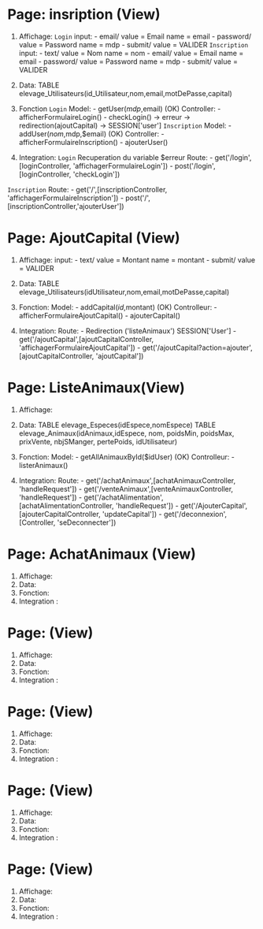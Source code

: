 # Page: insription (View)
1. Affichage: 
`Login`
    input:  - email/ value = Email name = email
            - password/ value = Password name = mdp
            - submit/ value = VALIDER
`Inscription`
    input:  - text/ value = Nom name = nom
            - email/ value = Email name = email
            - password/ value = Password name = mdp
            - submit/ value = VALIDER

2. Data: TABLE elevage_Utilisateurs(id_Utilisateur,nom,email,motDePasse,capital)

3. Fonction
`Login`
    Model:
        - getUser($mdp,$email) (OK)
    Controller:
        - afficherFormulaireLogin()
        - checkLogin()  -> erreur
                        -> redirection(ajoutCapital)
                        -> SESSION['user']
`Inscription`
    Model:
        - addUser($nom,$mdp,$email) (OK)
    Controller:
        - afficherFormulaireInscription()
        - ajouterUser()

4. Integration:
`Login`
    Recuperation du variable $erreur
    Route:
        - get('/login',[loginController, 'affichagerFormulaireLogin'])
        - post('/login',[loginController, 'checkLogin'])

`Inscription`
    Route:
        - get('/',[inscriptionController, 'affichagerFormulaireInscription'])
        - post('/',[inscriptionController,'ajouterUser'])

# Page: AjoutCapital (View)
1. Affichage:
    input:  - text/ value = Montant name = montant
            - submit/ value = VALIDER

2. Data: TABLE elevage_Utilisateurs(idUtilisateur,nom,email,motDePasse,capital) 

3. Fonction:
    Model:
        - addCapital($id,$montant) (OK)
    Controlleur:
        - afficherFormulaireAjoutCapital()
        - ajouterCapital()

4. Integration:
    Route:
        - Redirection ('listeAnimaux') SESSION['User']
        - get('/ajoutCapital',[ajoutCapitalController, 'affichagerFormulaireAjoutCapital'])
        - get('/ajoutCapital?action=ajouter',[ajoutCapitalController, 'ajoutCapital'])


# Page: ListeAnimaux(View)
1. Affichage:

2. Data:    TABLE elevage_Especes(idEspece,nomEspece)
            TABLE elevage_Animaux(idAnimaux,idEspece, nom, poidsMin, poidsMax, prixVente, nbjSManger, pertePoids, idUtilisateur)

3. Fonction:
    Model:
        - getAllAnimauxById($idUser) (OK)
    Controlleur:
        - listerAnimaux()

4. Integration:
    Route:
        - get('/achatAnimaux',[achatAnimauxController, 'handleRequest'])
        - get('/venteAnimaux',[venteAnimauxController, 'handleRequest'])
        - get('/achatAlimentation',[achatAlimentationController, 'handleRequest'])
        - get('/AjouterCapital',[ajouterCapitalController, 'updateCapital'])
        - get('/deconnexion',[Controller, 'seDeconnecter'])


# Page: AchatAnimaux (View)
1. Affichage:
2. Data:
3. Fonction:
4. Integration :

# Page: (View)
1. Affichage:
2. Data:
3. Fonction:
4. Integration :

# Page: (View)
1. Affichage:
2. Data:
3. Fonction:
4. Integration :


# Page: (View)
1. Affichage:
2. Data:
3. Fonction:
4. Integration :

# Page: (View)
1. Affichage:
2. Data:
3. Fonction:
4. Integration :

        